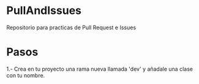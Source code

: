 # PullAndIssues
Repositorio para practicas de Pull Request e Issues

# Pasos
1.- Crea en tu proyecto una rama nueva llamada 'dev' y añadale una clase con tu nombre.


